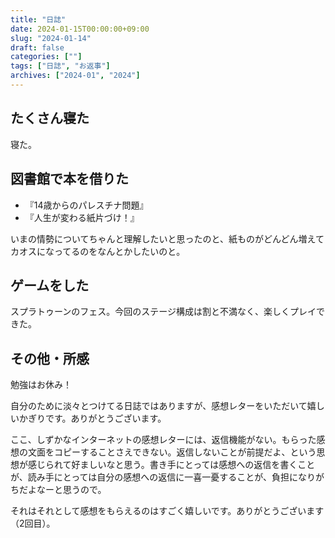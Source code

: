 ```yaml
---
title: "日誌"
date: 2024-01-15T00:00:00+09:00
slug: "2024-01-14"
draft: false
categories: [""]
tags: ["日誌", "お返事"]
archives: ["2024-01", "2024"]
---
```

## たくさん寝た

寝た。

## 図書館で本を借りた

- 『14歳からのパレスチナ問題』
- 『人生が変わる紙片づけ！』

いまの情勢についてちゃんと理解したいと思ったのと、紙ものがどんどん増えてカオスになってるのをなんとかしたいのと。

## ゲームをした

スプラトゥーンのフェス。今回のステージ構成は割と不満なく、楽しくプレイできた。

## その他・所感

勉強はお休み！

自分のために淡々とつけてる日誌ではありますが、感想レターをいただいて嬉しいかぎりです。ありがとうございます。

ここ、しずかなインターネットの感想レターには、返信機能がない。もらった感想の文面をコピーすることさえできない。返信しないことが前提だよ、という思想が感じられて好ましいなと思う。書き手にとっては感想への返信を書くことが、読み手にとっては自分の感想への返信に一喜一憂することが、負担になりがちだよなーと思うので。

それはそれとして感想をもらえるのはすごく嬉しいです。ありがとうございます（2回目）。
